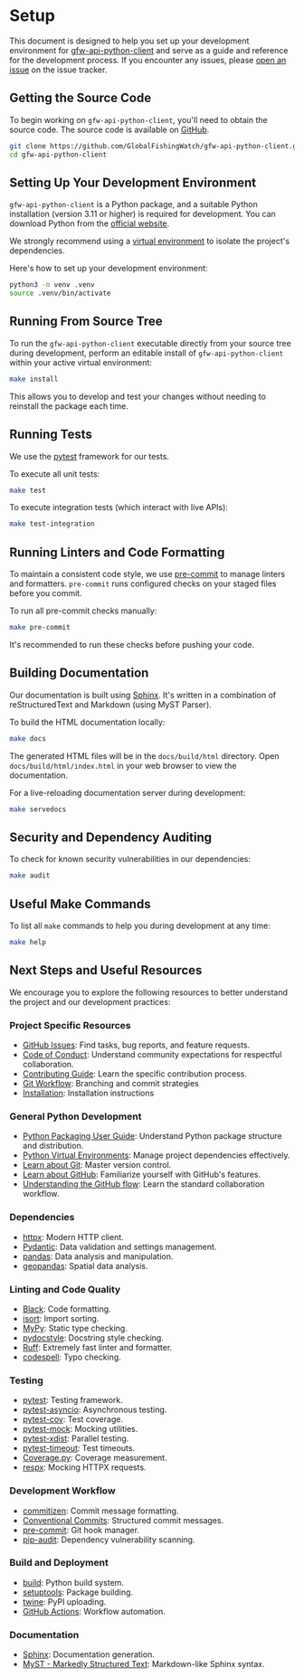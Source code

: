 # Setup

This document is designed to help you set up your development environment for [gfw-api-python-client](https://github.com/GlobalFishingWatch/gfw-api-python-client) and serve as a guide and reference for the development process. If you encounter any issues, please [open an issue](https://github.com/GlobalFishingWatch/gfw-api-python-client/issues) on the issue tracker.

## Getting the Source Code

To begin working on `gfw-api-python-client`, you'll need to obtain the source code. The source code is available on [GitHub](https://github.com/GlobalFishingWatch/gfw-api-python-client).

```bash
git clone https://github.com/GlobalFishingWatch/gfw-api-python-client.git
cd gfw-api-python-client
```

## Setting Up Your Development Environment

`gfw-api-python-client` is a Python package, and a suitable Python installation (version 3.11 or higher) is required for development. You can download Python from the [official website](https://www.python.org/downloads/).

We strongly recommend using a [virtual environment](https://docs.python.org/3/tutorial/venv.html) to isolate the project's dependencies.

Here's how to set up your development environment:

```bash
python3 -m venv .venv
source .venv/bin/activate
```

## Running From Source Tree

To run the `gfw-api-python-client` executable directly from your source tree during development, perform an editable install of `gfw-api-python-client` within your active virtual environment:

```bash
make install
```

This allows you to develop and test your changes without needing to reinstall the package each time.

## Running Tests

We use the [pytest](https://pypi.org/project/pytest/) framework for our tests.

To execute all unit tests:

```bash
make test
```

To execute integration tests (which interact with live APIs):

```bash
make test-integration
```

## Running Linters and Code Formatting

To maintain a consistent code style, we use [pre-commit](https://pre-commit.com/) to manage linters and formatters. `pre-commit` runs configured checks on your staged files before you commit.

To run all pre-commit checks manually:

```bash
make pre-commit
```

It's recommended to run these checks before pushing your code.

## Building Documentation

Our documentation is built using [Sphinx](https://www.sphinx-doc.org/en/master/). It's written in a combination of reStructuredText and Markdown (using MyST Parser).

To build the HTML documentation locally:

```bash
make docs
```

The generated HTML files will be in the `docs/build/html` directory. Open `docs/build/html/index.html` in your web browser to view the documentation.

For a live-reloading documentation server during development:

```bash
make servedocs
```

## Security and Dependency Auditing

To check for known security vulnerabilities in our dependencies:

```bash
make audit
```

## Useful Make Commands

To list all `make` commands to help you during development at any time:

```bash
make help
```


## Next Steps and Useful Resources

We encourage you to explore the following resources to better understand the project and our development practices:

### Project Specific Resources

- [GitHub Issues](https://github.com/GlobalFishingWatch/gfw-api-python-client/issues): Find tasks, bug reports, and feature requests.
- [Code of Conduct](https://github.com/GlobalFishingWatch/gfw-api-python-client/blob/develop/CODE_OF_CONDUCT.md): Understand community expectations for respectful collaboration.
- [Contributing Guide](https://github.com/GlobalFishingWatch/gfw-api-python-client/blob/develop/CONTRIBUTING.md): Learn the specific contribution process.
- [Git Workflow](https://github.com/GlobalFishingWatch/gfw-api-python-client/blob/develop/GIT_WORKFLOW.md): Branching and commit strategies
- [Installation](https://github.com/GlobalFishingWatch/gfw-api-python-client/blob/develop/INSTALLATION.md): Installation instructions

### General Python Development

- [Python Packaging User Guide](https://packaging.python.org/en/latest/): Understand Python package structure and distribution.
- [Python Virtual Environments](https://docs.python.org/3/tutorial/venv.html): Manage project dependencies effectively.
- [Learn about Git](https://docs.github.com/en/get-started/using-git/about-git): Master version control.
- [Learn about GitHub](https://docs.github.com/en/get-started/start-your-journey/hello-world): Familiarize yourself with GitHub's features.
- [Understanding the GitHub flow](https://docs.github.com/en/get-started/using-github/github-flow): Learn the standard collaboration workflow.

### Dependencies

- [httpx](https://www.python-httpx.org/): Modern HTTP client.
- [Pydantic](https://docs.pydantic.dev/latest/): Data validation and settings management.
- [pandas](https://pandas.pydata.org/docs/): Data analysis and manipulation.
- [geopandas](https://geopandas.org/en/stable/): Spatial data analysis.

### Linting and Code Quality

- [Black](https://black.readthedocs.io/en/stable/): Code formatting.
- [isort](https://pycqa.github.io/isort/): Import sorting.
- [MyPy](https://mypy.readthedocs.io/en/stable/): Static type checking.
- [pydocstyle](http://www.pydocstyle.org/en/stable/): Docstring style checking.
- [Ruff](https://docs.astral.sh/ruff/): Extremely fast linter and formatter.
- [codespell](https://github.com/codespell-project/codespell): Typo checking.

### Testing

- [pytest](https://docs.pytest.org/en/stable/): Testing framework.
- [pytest-asyncio](https://pytest-asyncio.readthedocs.io/en/stable/): Asynchronous testing.
- [pytest-cov](https://pytest-cov.readthedocs.io/en/latest/): Test coverage.
- [pytest-mock](https://pytest-mock.readthedocs.io/en/stable/): Mocking utilities.
- [pytest-xdist](https://pytest-xdist.readthedocs.io/en/stable/): Parallel testing.
- [pytest-timeout](https://pypi.org/project/pytest-timeout/): Test timeouts.
- [Coverage.py](https://coverage.readthedocs.io/en/stable/): Coverage measurement.
- [respx](https://lundberg.github.io/respx/): Mocking HTTPX requests.

### Development Workflow

- [commitizen](https://commitizen-tools.github.io/commitizen/): Commit message formatting.
- [Conventional Commits](https://www.conventionalcommits.org/en/v1.0.0/): Structured commit messages.
- [pre-commit](https://pre-commit.com/): Git hook manager.
- [pip-audit](https://pypi.org/project/pip-audit/): Dependency vulnerability scanning.

### Build and Deployment

- [build](https://pypa-build.readthedocs.io/en/stable/): Python build system.
- [setuptools](https://setuptools.pypa.io/en/latest/): Package building.
- [twine](https://twine.readthedocs.io/en/stable/): PyPI uploading.
- [GitHub Actions](https://docs.github.com/en/actions): Workflow automation.

### Documentation

- [Sphinx](https://www.sphinx-doc.org/en/master/): Documentation generation.
- [MyST - Markedly Structured Text](https://myst-parser.readthedocs.io/en/latest/): Markdown-like Sphinx syntax.
